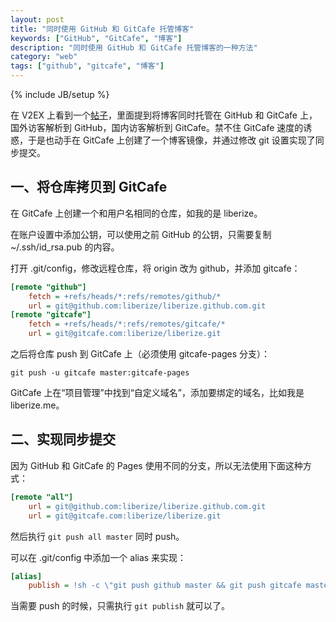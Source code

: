 ```yaml
---
layout: post
title: "同时使用 GitHub 和 GitCafe 托管博客"
keywords: ["GitHub", "GitCafe", "博客"]
description: "同时使用 GitHub 和 GitCafe 托管博客的一种方法"
category: "web"
tags: ["github", "gitcafe", "博客"]
---
```

{% include JB/setup %}

在 V2EX 上看到一个[帖子](http://v2ex.com/t/106559)，里面提到将博客同时托管在 GitHub 和 GitCafe 上，国外访客解析到 GitHub，国内访客解析到 GitCafe。禁不住 GitCafe 速度的诱惑，于是也动手在 GitCafe 上创建了一个博客镜像，并通过修改 git 设置实现了同步提交。

## 一、将仓库拷贝到 GitCafe

在 GitCafe 上创建一个和用户名相同的仓库，如我的是 liberize。

在账户设置中添加公钥，可以使用之前 GitHub 的公钥，只需要复制 ~/.ssh/id_rsa.pub 的内容。

打开 .git/config，修改远程仓库，将 origin 改为 github，并添加 gitcafe：

```ini
[remote "github"]
    fetch = +refs/heads/*:refs/remotes/github/*
    url = git@github.com:liberize/liberize.github.com.git
[remote "gitcafe"]
    fetch = +refs/heads/*:refs/remotes/gitcafe/*
    url = git@gitcafe.com:liberize/liberize.git
```

之后将仓库 push 到 GitCafe 上（必须使用 gitcafe-pages 分支）：

```
git push -u gitcafe master:gitcafe-pages
```

GitCafe 上在“项目管理”中找到“自定义域名”，添加要绑定的域名，比如我是 liberize.me。

## 二、实现同步提交

因为 GitHub 和 GitCafe 的 Pages 使用不同的分支，所以无法使用下面这种方式：

```ini
[remote "all"]
    url = git@github.com:liberize/liberize.github.com.git
    url = git@gitcafe.com:liberize/liberize.git
```

然后执行 `git push all master` 同时 push。

可以在 .git/config 中添加一个 alias 来实现：

```ini
[alias]
    publish = !sh -c \"git push github master && git push gitcafe master:gitcafe-pages\"
```

当需要 push 的时候，只需执行 `git publish` 就可以了。
